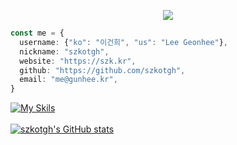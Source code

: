 <p align='center'>
    <img src="https://capsule-render.vercel.app/api?type=waving&color=auto&height=200&section=header&text=Welcome&fontSize=70&animation=fadeIn&fontAlignY=38&desc=to%20my%20Github%20profile&descAlignY=51&descAlign=62"/>
</p>

<!-- <h3 align='center'>Hello there, I'm Software&Hardware Engineer Lee Geonhee</h3><br> -->

```typescript
const me = {
  username: {"ko": "이건희", "us": "Lee Geonhee"},
  nickname: "szkotgh",
  website: "https://szk.kr",
  github: "https://github.com/szkotgh",
  email: "me@gunhee.kr",
}
```
[![My Skils](https://skillicons.dev/icons?i=java,python,cs,js,ts,spring,react,flask,fastapi,django,vscode,postman,figma,notion,ai)](https://skillicons.dev)<br><br>
[![szkotgh's GitHub stats](https://github-readme-stats.vercel.app/api?username=szkotgh&hide=stars,issues)](https://github.com/anuraghazra/github-readme-stats)<br><br>
